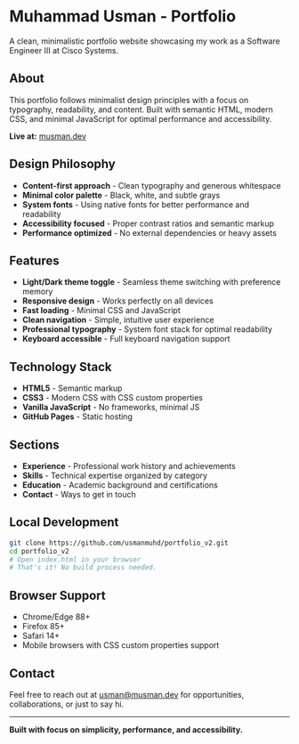 # Muhammad Usman - Portfolio

A clean, minimalistic portfolio website showcasing my work as a Software Engineer III at Cisco Systems.

## About

This portfolio follows minimalist design principles with a focus on typography, readability, and content. Built with semantic HTML, modern CSS, and minimal JavaScript for optimal performance and accessibility.

**Live at:** [musman.dev](https://musman.dev)

## Design Philosophy

- **Content-first approach** - Clean typography and generous whitespace
- **Minimal color palette** - Black, white, and subtle grays
- **System fonts** - Using native fonts for better performance and readability
- **Accessibility focused** - Proper contrast ratios and semantic markup
- **Performance optimized** - No external dependencies or heavy assets

## Features

- **Light/Dark theme toggle** - Seamless theme switching with preference memory
- **Responsive design** - Works perfectly on all devices
- **Fast loading** - Minimal CSS and JavaScript
- **Clean navigation** - Simple, intuitive user experience
- **Professional typography** - System font stack for optimal readability
- **Keyboard accessible** - Full keyboard navigation support

## Technology Stack

- **HTML5** - Semantic markup
- **CSS3** - Modern CSS with CSS custom properties
- **Vanilla JavaScript** - No frameworks, minimal JS
- **GitHub Pages** - Static hosting

## Sections

- **Experience** - Professional work history and achievements
- **Skills** - Technical expertise organized by category
- **Education** - Academic background and certifications
- **Contact** - Ways to get in touch

## Local Development

```bash
git clone https://github.com/usmanmuhd/portfolio_v2.git
cd portfolio_v2
# Open index.html in your browser
# That's it! No build process needed.
```

## Browser Support

- Chrome/Edge 88+
- Firefox 85+
- Safari 14+
- Mobile browsers with CSS custom properties support

## Contact

Feel free to reach out at [usman@musman.dev](mailto:usman@musman.dev) for opportunities, collaborations, or just to say hi.

---

**Built with focus on simplicity, performance, and accessibility.**
